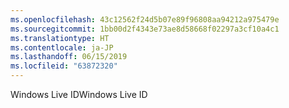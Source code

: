 ```yaml
---
ms.openlocfilehash: 43c12562f24d5b07e89f96808aa94212a975479e
ms.sourcegitcommit: 1bb00d2f4343e73ae8d58668f02297a3cf10a4c1
ms.translationtype: HT
ms.contentlocale: ja-JP
ms.lasthandoff: 06/15/2019
ms.locfileid: "63872320"
---
```

<span data-ttu-id="cc837-101">Windows Live ID</span><span class="sxs-lookup"><span data-stu-id="cc837-101">Windows Live ID</span></span>
